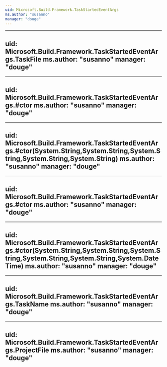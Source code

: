 ```yaml
---
uid: Microsoft.Build.Framework.TaskStartedEventArgs
ms.author: "susanno"
manager: "douge"
---
```


---
uid: Microsoft.Build.Framework.TaskStartedEventArgs.TaskFile
ms.author: "susanno"
manager: "douge"
---

---
uid: Microsoft.Build.Framework.TaskStartedEventArgs.#ctor
ms.author: "susanno"
manager: "douge"
---

---
uid: Microsoft.Build.Framework.TaskStartedEventArgs.#ctor(System.String,System.String,System.String,System.String,System.String)
ms.author: "susanno"
manager: "douge"
---

---
uid: Microsoft.Build.Framework.TaskStartedEventArgs.#ctor
ms.author: "susanno"
manager: "douge"
---

---
uid: Microsoft.Build.Framework.TaskStartedEventArgs.#ctor(System.String,System.String,System.String,System.String,System.String,System.DateTime)
ms.author: "susanno"
manager: "douge"
---

---
uid: Microsoft.Build.Framework.TaskStartedEventArgs.TaskName
ms.author: "susanno"
manager: "douge"
---

---
uid: Microsoft.Build.Framework.TaskStartedEventArgs.ProjectFile
ms.author: "susanno"
manager: "douge"
---

